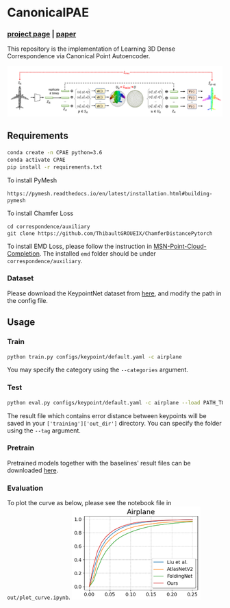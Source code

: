 # CanonicalPAE
### [project page](https://anjiecheng.github.io/cpae/) |   [paper](https://proceedings.neurips.cc/paper/2021/file/3413ce14d52b87557e87e2c1518c2cbe-Paper.pdf)

This repository is the implementation of Learning 3D Dense Correspondence via Canonical Point Autoencoder. 

<img src="./assets/overview.png" width="1000px"/>

## Requirements
```bash
conda create -n CPAE python=3.6
conda activate CPAE
pip install -r requirements.txt
```
To install PyMesh
```setup
https://pymesh.readthedocs.io/en/latest/installation.html#building-pymesh
```

To install Chamfer Loss 
```setup
cd correspondence/auxiliary
git clone https://github.com/ThibaultGROUEIX/ChamferDistancePytorch
```

To install EMD Loss, please follow the instruction in [
MSN-Point-Cloud-Completion](https://github.com/Colin97/MSN-Point-Cloud-Completion). The installed `emd` folder should be under `correspondence/auxiliary`.


### Dataset
Please download the KeypointNet dataset from [here](https://github.com/qq456cvb/KeypointNet), and modify the path in the config file.


## Usage
### Train
```bash
python train.py configs/keypoint/default.yaml -c airplane
```

You may specify the category using the `--categories` argument. 

### Test
```bash
python eval.py configs/keypoint/default.yaml -c airplane --load PATH_TO_WEIGHT
```
The result file which contains error distance between keypoints will be saved in your `['training']['out_dir']` directory. You can specify the folder using the `--tag` argument.

### Pretrain
Pretrained models together with the baselines' result files can be downloaded [here](https://drive.google.com/file/d/1m1NOxIzHA89lflA6d8CWzN8DlnRV_xVP/view?usp=sharing).

### Evaluation
To plot the curve as below, please see the notebook file in `out/plot_curve.ipynb`.
<img src="./assets/kp_plot_curve.png" width="300px"/>




